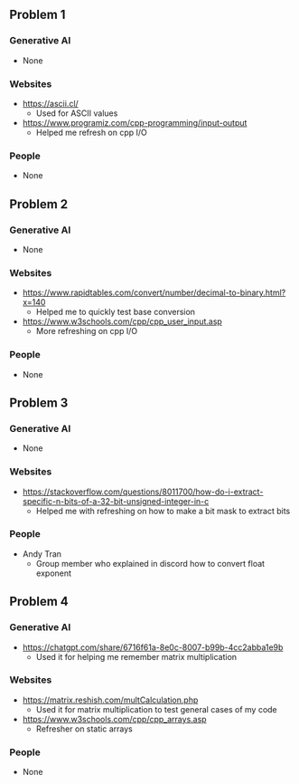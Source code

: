 ## Problem 1

### Generative AI
- None

### Websites
- https://ascii.cl/
	- Used for ASCII values
- https://www.programiz.com/cpp-programming/input-output
	- Helped me refresh on cpp I/O

### People
- None

## Problem 2

### Generative AI
- None

### Websites
- https://www.rapidtables.com/convert/number/decimal-to-binary.html?x=140
	- Helped me to quickly test base conversion
- https://www.w3schools.com/cpp/cpp_user_input.asp
	- More refreshing on cpp I/O

### People
- None

## Problem 3

### Generative AI
- None

### Websites
- https://stackoverflow.com/questions/8011700/how-do-i-extract-specific-n-bits-of-a-32-bit-unsigned-integer-in-c
	- Helped me with refreshing on how to make a bit mask to extract bits

### People
- Andy Tran
	- Group member who explained in discord how to convert float exponent

## Problem 4

### Generative AI
- https://chatgpt.com/share/6716f61a-8e0c-8007-b99b-4cc2abba1e9b
	- Used it for helping me remember matrix multiplication

### Websites
- https://matrix.reshish.com/multCalculation.php
	- Used it for matrix multiplication to test general cases of my code
- https://www.w3schools.com/cpp/cpp_arrays.asp
	- Refresher on static arrays
### People
- None